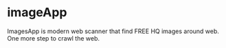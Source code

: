 # imageApp
ImagesApp is modern web scanner that find FREE HQ images around web. One more step to crawl the web.

